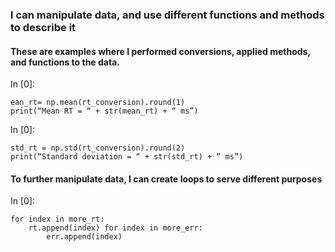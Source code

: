 ### I can manipulate data, and use different functions and methods to describe it
#### These are examples where I performed conversions, applied methods, and functions to the data.
In [0]:

    ean_rt= np.mean(rt_conversion).round(1) 
    print(“Mean RT = “ + str(mean_rt) + “ ms”)

In [0]:

    std_rt = np.std(rt_conversion).round(2) 
    print(“Standard deviation = “ + str(std_rt) + “ ms”)

#### To further manipulate data, I can create loops to serve different purposes

In [0]:

    for index in more_rt: 
        rt.append(index) for index in more_err: 
            err.append(index)

